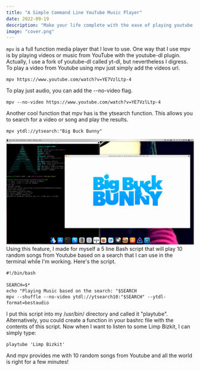 ```yaml
---
title: "A Simple Command Line YouTube Music Player"
date: 2022-09-19
description: "Make your life complete with the ease of playing youtube music straight from your terminal."
image: "cover.png"
---
```

`mpv` is a full function media player that I love to use. One way that I use mpv is by playing videos or music from YouTube with the youtube-dl plugin. Actually, I use a fork of youtube-dl called yt-dl, but nevertheless I digress. To play a video from Youtube using mpv just simply add the videos url.
```
mpv https://www.youtube.com/watch?v=YE7VzlLtp-4
```
To play just audio, you can add the --no-video flag.
```
mpv --no-video https://www.youtube.com/watch?v=YE7VzlLtp-4
```
Another cool function that mpv has is the ytsearch function. This allows you to search for a video or song and play the results.
```
mpv ytdl://ytsearch:"Big Buck Bunny"
```
![Searching for Big Buck Bunny](screenshot.png)
Using this feature, I made for myself a 5 line Bash script that will play 10 random songs from Youtube based on a search that I can use in the terminal while I'm working. Here's the script.
```
#!/bin/bash

SEARCH=$*
echo "Playing Music based on the search: "$SEARCH
mpv --shuffle --no-video ytdl://ytsearch10:"$SEARCH" --ytdl-format=bestaudio
```
I put this script into my /usr/bin/ directory and called it "playtube". Alternatively, you could create a function in your bashrc file with the contents of this script. Now when I want to listen to some Limp Bizkit, I can simply type:
```
playtube 'Limp Bizkit'
```
And mpv provides me with 10 random songs from Youtube and all the world is right for a few minutes!
